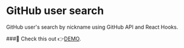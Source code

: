 # GitHub user search

GitHub user's search by nickname using GitHub API and React Hooks.

###👀 Check this out 👉[DEMO](https://nikita-web-ua.github.io/git-hub-user-search/).
